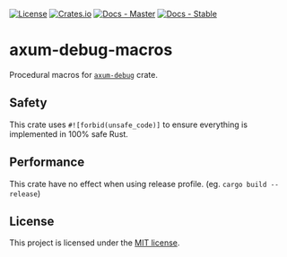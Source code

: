 [![License](https://img.shields.io/crates/l/axum-debug-macros)](https://choosealicense.com/licenses/mit/)
[![Crates.io](https://img.shields.io/crates/v/axum-debug-macros)](https://crates.io/crates/axum-debug-macros)
[![Docs - Master](https://img.shields.io/badge/docs-master-blue)](https://programatik29.github.io/axum-debug/docs/axum_debug_macros/)
[![Docs - Stable](https://img.shields.io/crates/v/axum-debug-macros?color=blue&label=docs)](https://docs.rs/axum-debug-macros/)


# axum-debug-macros

Procedural macros for [`axum-debug`] crate.

## Safety

This crate uses `#![forbid(unsafe_code)]` to ensure everything is implemented in 100% safe Rust.

## Performance

This crate have no effect when using release profile. (eg. `cargo build --release`)

## License

This project is licensed under the [MIT license](LICENSE).

[`axum-debug`]: https://crates.io/crates/axum-debug
